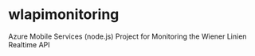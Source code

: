 wlapimonitoring
===============

Azure Mobile Services (node.js) Project for Monitoring the Wiener Linien Realtime API

